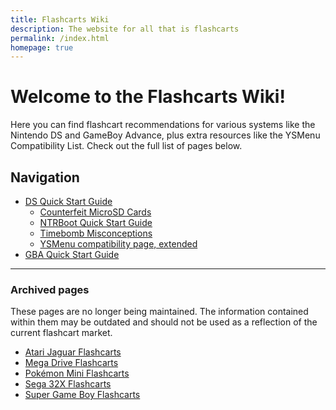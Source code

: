 ```yaml
---
title: Flashcarts Wiki
description: The website for all that is flashcarts
permalink: /index.html
homepage: true
---
```


# Welcome to the Flashcarts Wiki!

Here you can find flashcart recommendations for various systems like the Nintendo DS and GameBoy Advance, plus extra resources like the YSMenu Compatibility List. Check out the full list of pages below.

## Navigation

- [DS Quick Start Guide](ds-quick-start-guide)
    - [Counterfeit MicroSD Cards](microsd-fakes)
    - [NTRBoot Quick Start Guide](ntrboot-ds-carts)
    - [Timebomb Misconceptions](ds-timebomb)
    - [YSMenu compatibility page, extended](ysmenu-compat-ext)
- [GBA Quick Start Guide](gba-quick-start-guide)

---

### Archived pages

These pages are no longer being maintained. The information contained within them may be outdated and should not be used as a reflection of the current flashcart market.

- [Atari Jaguar Flashcarts](atari-jaguar)
- [Mega Drive Flashcarts](mega-drive)
- [Pokémon Mini Flashcarts](pokemini)
- [Sega 32X Flashcarts](sega-32x)
- [Super Game Boy Flashcarts](super-gb)
